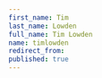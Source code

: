 ```yaml
---
first_name: Tim
last_name: Lowden
full_name: Tim Lowden
name: timlowden
redirect_from: 
published: true
---
```


